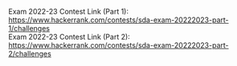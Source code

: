 Exam 2022-23 Contest Link (Part 1): https://www.hackerrank.com/contests/sda-exam-20222023-part-1/challenges </br>
Exam 2022-23 Contest Link (Part 2): https://www.hackerrank.com/contests/sda-exam-20222023-part-2/challenges

